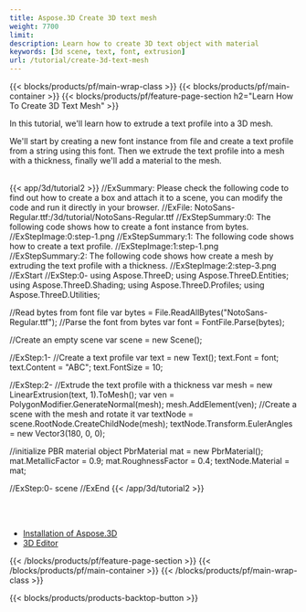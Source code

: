 ```yaml
---
title: Aspose.3D Create 3D text mesh
weight: 7700
limit: 
description: Learn how to create 3D text object with material
keywords: [3d scene, text, font, extrusion]
url: /tutorial/create-3d-text-mesh
---
```


{{< blocks/products/pf/main-wrap-class >}}
{{< blocks/products/pf/main-container >}}
{{< blocks/products/pf/feature-page-section h2="Learn How To Create 3D Text Mesh" >}}

<p>
In this tutorial, we'll learn how to extrude a text profile into a 3D mesh.
</p>

<p>
We'll start by creating a new font instance from file and create a text profile from a string using this font. Then we extrude the text profile into a mesh with a thickness, finally we'll add a material to the mesh. 
</p>

<br />
{{< app/3d/tutorial2 >}}
//ExSummary: Please check the following code to find out how to create a box and attach it to a scene, you can modify the code and run it directly in your browser.
//ExFile: NotoSans-Regular.ttf:/3d/tutorial/NotoSans-Regular.ttf
//ExStepSummary:0: The following code shows how to create a font instance from bytes.
//ExStepImage:0:step-1.png
//ExStepSummary:1: The following code shows how to create a text profile.
//ExStepImage:1:step-1.png
//ExStepSummary:2: The following code shows how create a mesh by extruding the text profile with a thickness.
//ExStepImage:2:step-3.png
//ExStart
//ExStep:0-
using Aspose.ThreeD;
using Aspose.ThreeD.Entities;
using Aspose.ThreeD.Shading;
using Aspose.ThreeD.Profiles;
using Aspose.ThreeD.Utilities;


//Read bytes from font file
var bytes = File.ReadAllBytes("NotoSans-Regular.ttf");
//Parse the font from bytes
var font = FontFile.Parse(bytes);

//Create an empty scene
var scene = new Scene();

//ExStep:1-
//Create a text profile
var text = new Text();
text.Font = font;
text.Content = "ABC";
text.FontSize = 10;

//ExStep:2-
//Extrude the text profile with a thickness
var mesh = new LinearExtrusion(text, 1).ToMesh();
var ven = PolygonModifier.GenerateNormal(mesh);
mesh.AddElement(ven);
//Create a scene with the mesh and rotate it
var textNode = scene.RootNode.CreateChildNode(mesh);
textNode.Transform.EulerAngles = new Vector3(180, 0, 0);

//initialize PBR material object
PbrMaterial mat = new PbrMaterial();
mat.MetallicFactor = 0.9;
mat.RoughnessFactor = 0.4;
textNode.Material = mat;

//ExStep:0-
scene
//ExEnd
{{< /app/3d/tutorial2 >}}
<br />

<br />
<br />
<div class="code-sample">
    <ul class="link-list">
        <li class="link-item"><a href="https://docs.aspose.com/3d/net/installation/">Installation of Aspose.3D</a></li>
        <li class="link-item"><a href="https://products.aspose.app/3d/editor/">3D Editor</a></li>
    </ul>
</div>

{{< /blocks/products/pf/feature-page-section >}}
{{< /blocks/products/pf/main-container >}}
{{< /blocks/products/pf/main-wrap-class >}}

{{< blocks/products/products-backtop-button >}}

